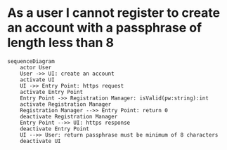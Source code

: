 # As a user I cannot register to create an account with a passphrase of length less than 8 
```mermaid
sequenceDiagram
    actor User
    User ->> UI: create an account
    activate UI
    UI ->> Entry Point: https request
    activate Entry Point
    Entry Point ->> Registration Manager: isValid(pw:string):int
    activate Registration Manager
    Registration Manager -->> Entry Point: return 0 
    deactivate Registration Manager
    Entry Point -->> UI: https response
    deactivate Entry Point
    UI -->> User: return passphrase must be minimum of 8 characters
    deactivate UI
```